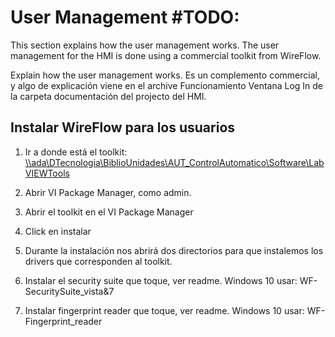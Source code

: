 # User Management  #TODO:

This section explains how the user management works. The user management for the HMI is done using a commercial toolkit from WireFlow.

Explain how the user management works. Es un complemento commercial, y algo de
explicación viene en el archive Funcionamiento Ventana Log In de la carpeta
documentación del projecto del HMI.

## Instalar WireFlow para los usuarios

1.  Ir a donde está el toolkit:
  [\\\\ada\\DTecnologia\\BiblioUnidades\\AUT_ControlAutomatico\\Software\\LabVIEWTools](file://ada/DTecnologia/BiblioUnidades/AUT_ControlAutomatico/Software/LabVIEWTools)

2.  Abrir VI Package Manager, como admin.

3.  Abrir el toolkit en el VI Package Manager

4.  Click en instalar

5.  Durante la instalación nos abrirá dos directorios para que instalemos los
  drivers que corresponden al toolkit.

  1.  Instalar el security suite que toque, ver readme. Windows 10 usar:
    WF-SecuritySuite_vista&7

  2.  Instalar fingerprint reader que toque, ver readme. Windows 10 usar:
    WF-Fingerprint_reader

